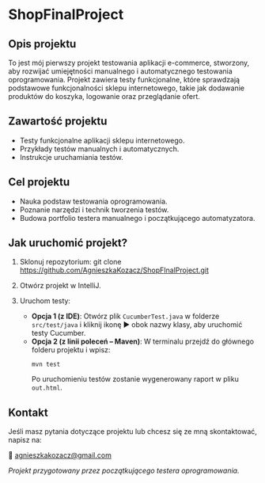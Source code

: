 # ShopFinalProject

## Opis projektu

To jest mój pierwszy projekt testowania aplikacji e-commerce, stworzony, aby rozwijać umiejętności manualnego i automatycznego testowania oprogramowania. Projekt zawiera testy funkcjonalne, które sprawdzają podstawowe funkcjonalności sklepu internetowego, takie jak dodawanie produktów do koszyka, logowanie oraz przeglądanie ofert.

## Zawartość projektu

- Testy funkcjonalne aplikacji sklepu internetowego.
- Przykłady testów manualnych i automatycznych.
- Instrukcje uruchamiania testów.

## Cel projektu

- Nauka podstaw testowania oprogramowania.
- Poznanie narzędzi i technik tworzenia testów.
- Budowa portfolio testera manualnego i początkującego automatyzatora.

## Jak uruchomić projekt?

1. Sklonuj repozytorium:
   git clone https://github.com/AgnieszkaKozacz/ShopFInalProject.git

2. Otwórz projekt w IntelliJ.

3. Uruchom testy:

    - **Opcja 1 (z IDE)**: Otwórz plik `CucumberTest.java` w folderze `src/test/java` i kliknij ikonę ▶️ obok nazwy klasy, aby uruchomić testy Cucumber.
    - **Opcja 2 (z linii poleceń – Maven)**: W terminalu przejdź do głównego folderu projektu i wpisz:
      ```
      mvn test
      ```
      Po uruchomieniu testów zostanie wygenerowany raport w pliku `out.html`.


## Kontakt

Jeśli masz pytania dotyczące projektu lub chcesz się ze mną skontaktować, napisz na:

📧 agnieszkakozacz@gmail.com


*Projekt przygotowany przez początkującego testera oprogramowania.* 